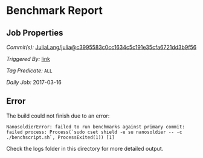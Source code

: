 # Benchmark Report

## Job Properties

*Commit(s):* [JuliaLang/julia@c3995583c0cc1634c5c191e35cfa6721dd3b9f56](https://github.com/JuliaLang/julia/commit/c3995583c0cc1634c5c191e35cfa6721dd3b9f56)

*Triggered By:* [link](https://github.com/JuliaLang/julia/commit/c3995583c0cc1634c5c191e35cfa6721dd3b9f56#commitcomment-21344598)

*Tag Predicate:* `ALL`

*Daily Job:* 2017-03-16

## Error

The build could not finish due to an error:

```
NanosoldierError: failed to run benchmarks against primary commit: failed process: Process(`sudo cset shield -e su nanosoldier -- -c ./benchscript.sh`, ProcessExited(1)) [1]
```

Check the logs folder in this directory for more detailed output.

